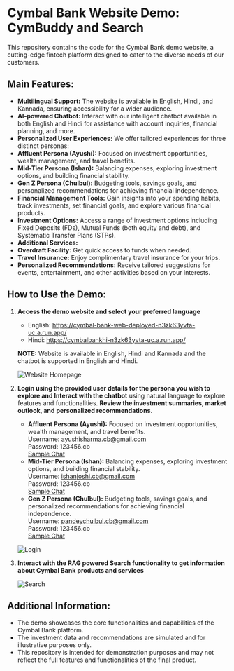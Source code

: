 # Cymbal Bank Website Demo: CymBuddy and Search

This repository contains the code for the Cymbal Bank demo website, a cutting-edge fintech platform designed to cater to the diverse needs of our customers.

## **Main Features:**

- **Multilingual Support:** The website is available in English, Hindi, and Kannada, ensuring accessibility for a wider audience.
- **AI-powered Chatbot:** Interact with our intelligent chatbot available in both English and Hindi for assistance with account inquiries, financial planning, and more.
- **Personalized User Experiences:** We offer tailored experiences for three distinct personas:
- **Affluent Persona (Ayushi):** Focused on investment opportunities, wealth management, and travel benefits.
- **Mid-Tier Persona (Ishan):** Balancing expenses, exploring investment options, and building financial stability.
- **Gen Z Persona (Chulbul):** Budgeting tools, savings goals, and personalized recommendations for achieving financial independence.
- **Financial Management Tools:** Gain insights into your spending habits, track investments, set financial goals, and explore various financial products.
- **Investment Options:** Access a range of investment options including Fixed Deposits (FDs), Mutual Funds (both equity and debt), and Systematic Transfer Plans (STPs).
- **Additional Services:**
- **Overdraft Facility:** Get quick access to funds when needed.
- **Travel Insurance:** Enjoy complimentary travel insurance for your trips.
- **Personalized Recommendations:** Receive tailored suggestions for events, entertainment, and other activities based on your interests.

## **How to Use the Demo:**

1. **Access the demo website and select your preferred language**

   - English: <https://cymbal-bank-web-deployed-n3zk63yvta-uc.a.run.app/>
   - Hindi: <https://cymbalbankhi-n3zk63yvta-uc.a.run.app/>

   **NOTE:** Website is available in English, Hindi and Kannada and the chatbot is supported in English and Hindi.

   ![Website Homepage](https://storage.googleapis.com/github-repo/generative-ai/sample-apps/customer-search/images/cymbal_bank_homepage.png)

2. **Login using the provided user details for the persona you wish to explore and Interact with the chatbot** using natural language to explore features and functionalities. **Review the investment summaries, market outlook, and personalized recommendations.**

   - **Affluent Persona (Ayushi):** Focused on investment opportunities, wealth management, and travel benefits.\
     Username: <ayushisharma.cb@gmail.com>\
     Password: 123456.cb\
     [Sample Chat](files/sample_chat_scripts/affluent_persona_ayushi.md)
   - **Mid-Tier Persona (Ishan):** Balancing expenses, exploring investment options, and building financial stability.\
     Username: <ishanjoshi.cb@gmail.com>\
     Password: 123456.cb\
     [Sample Chat](files/sample_chat_scripts/midtier_persona_ishan.md)
   - **Gen Z Persona (Chulbul):** Budgeting tools, savings goals, and personalized recommendations for achieving financial independence.\
     Username: <pandeychulbul.cb@gmail.com>\
     Password: 123456.cb\
     [Sample Chat](files/sample_chat_scripts/genz_persona_chulbul.md)

   ![Login](https://storage.googleapis.com/github-repo/generative-ai/sample-apps/customer-search/images/cymbal_bank_login.png)

3. **Interact with the RAG powered Search functionality to get information about Cymbal Bank products and services**

   ![Search](https://storage.googleapis.com/github-repo/generative-ai/sample-apps/customer-search/images/cymbal_bank_search.png)

## **Additional Information:**

- The demo showcases the core functionalities and capabilities of the Cymbal Bank platform.
- The investment data and recommendations are simulated and for illustrative purposes only.
- This repository is intended for demonstration purposes and may not reflect the full features and functionalities of the final product.
